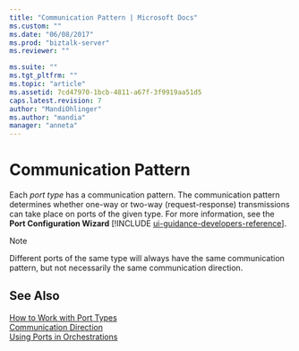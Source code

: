 ```yaml
---
title: "Communication Pattern | Microsoft Docs"
ms.custom: ""
ms.date: "06/08/2017"
ms.prod: "biztalk-server"
ms.reviewer: ""

ms.suite: ""
ms.tgt_pltfrm: ""
ms.topic: "article"
ms.assetid: 7cd47970-1bcb-4811-a67f-3f9919aa51d5
caps.latest.revision: 7
author: "MandiOhlinger"
ms.author: "mandia"
manager: "anneta"
---
```

# Communication Pattern
Each <em>port type</em> has a communication pattern. The communication pattern determines whether one-way or two-way (request-response) transmissions can take place on ports of the given type. For more information, see the <strong>Port Configuration Wizard</strong> [!INCLUDE [ui-guidance-developers-reference](../includes/ui-guidance-developers-reference.md)].
  
> [!NOTE]
>  Different ports of the same type will always have the same communication pattern, but not necessarily the same communication direction.  
  
## See Also  
 [How to Work with Port Types](../core/how-to-work-with-port-types.md)   
 [Communication Direction](../core/communication-direction.md)   
 [Using Ports in Orchestrations](../core/using-ports-in-orchestrations.md)
